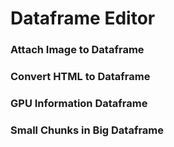 # Dataframe Editor
### Attach Image to Dataframe 
### Convert HTML to Dataframe
### GPU Information Dataframe
### Small Chunks in Big Dataframe
